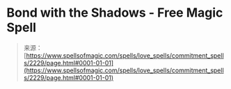 <!--yml
category: 未分类
date: 2024-06-12 18:35:48
-->

# Bond with the Shadows - Free Magic Spell

> 来源：[https://www.spellsofmagic.com/spells/love_spells/commitment_spells/2229/page.html#0001-01-01](https://www.spellsofmagic.com/spells/love_spells/commitment_spells/2229/page.html#0001-01-01)